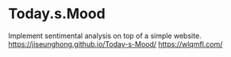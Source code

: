 # Today.s.Mood
Implement sentimental analysis on top of a simple website.
https://jiseunghong.github.io/Today-s-Mood/
https://wlqmfl.com/